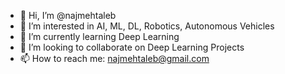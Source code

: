 - 👋 Hi, I’m @najmehtaleb
- 👀 I’m interested in AI, ML, DL, Robotics, Autonomous Vehicles
- 🌱 I’m currently learning Deep Learning
- 💞️ I’m looking to collaborate on Deep Learning Projects
- 📫 How to reach me: najmehtaleb@gmail.com

<!---
najmehtaleb/najmehtaleb is a ✨ special ✨ repository because its `README.md` (this file) appears on your GitHub profile.
You can click the Preview link to take a look at your changes.
--->
